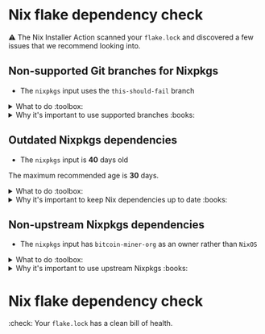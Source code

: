 # Nix flake dependency check

:warning: The Nix Installer Action scanned your `flake.lock` and discovered a few issues that we recommend looking into.

## Non-supported Git branches for Nixpkgs

* The `nixpkgs` input uses the `this-should-fail` branch

<details>
<summary>What to do :toolbox:</summary>
Use one of these branches instead:

* `nixos-22.11`
* `nixos-22.11-small`
* `nixos-unstable`
* `nixos-unstable-small`
* `nixpkgs-22.11-darwin`
* `nixpkgs-unstable`

Here's an example:

```nix
{
  inputs.nixpkgs.url = "github:NixOS/nixpkgs/nixpkgs-unstable";
}
```
</details>

<details>
<summary>Why it's important to use supported branches :books:</summary>
<a href="https://zero-to-nix.com/concepts/nixos">NixOS</a>'s release branches stop receiving updates roughly 7 months after release and then gradually become more and more insecure over time.
Non-release branches receive unpredictable updates and should be avoided as dependencies.
Release branches are also certain to have good <a href="https://zero-to-nix.com/concepts/caching">binary cache</a> coverage, which other branches can't promise.

</details>

## Outdated Nixpkgs dependencies

* The `nixpkgs` input is **40** days old

The maximum recommended age is **30** days.

<details>
<summary>What to do :toolbox:</summary>
Use the [`update-flake-lock`][flake-lock-action] GitHub Action to automate updates:

```yaml
steps:
  - name: Automatically update flake.lock
    uses: DeterminateSystems/update-flake-lock
    with:
      pr-title: "Update flake.lock"        # PR title
      pr-labels: [dependencies, automated] # PR labels
```
</details>

<details>
<summary>Why it's important to keep Nix dependencies up to date :books:</summary>
<a href="https://github.com/NixOS/nixpkgs">Nixpkgs</a> receives a continuous stream of security patches to keep your software and systems secure.
Using outdated revisions of Nixpkgs can inadvertently expose you to software security risks that have been resolved in more recent releases.

</details>

## Non-upstream Nixpkgs dependencies

* The `nixpkgs` input has `bitcoin-miner-org` as an owner rather than `NixOS`

<details>
<summary>What to do :toolbox:</summary>
Use a Nixpkgs dependency from the [`NixOS`][nixos] org.
Here's an example:

```nix
{
  inputs.nixpkgs.url = "github:NixOS/nixpkgs";
}
```

If you need a customized version of Nixpkgs, we recommend that you use [overlays] and per-package [overrides].
</details>

<details>
<summary>Why it's important to use upstream Nixpkgs :books:</summary>
We don't recommend using forked or re-exported versions of Nixpkgs.
While this may be convenient in some cases, it can introduce unexpected behaviors and unwanted security risks.
While <a href="https://github.com/NixOS/nixpkgs">upstream Nixpkgs</a> isn't bulletproof&mdash;nothing in software is!&mdash;it has a wide range of security measures in place, most notably continuous integration testing with <a href="https://hydra.nixos.org/">Hydra</a>, that mitigate a great deal of supply chain risk.

</details>

[flake-lock-action]: https://github.com/determinateSystems/update-flake-lock
[nixos]: https://github.com/nixos
[overlays]: https://nixos.wiki/wiki/Overlays
[overrides]: https://ryantm.github.io/nixpkgs/using/overrides
# Nix flake dependency check

:check: Your `flake.lock` has a clean bill of health.
